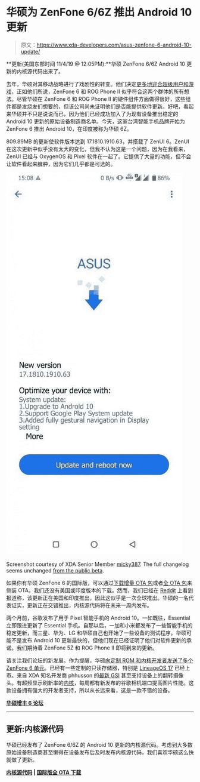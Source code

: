 # 华硕为 ZenFone 6/6Z 推出 Android 10 更新

> 原文：<https://www.xda-developers.com/asus-zenfone-6-android-10-update/>

**更新(美国东部时间 11/4/19 @ 12:05PM):**华硕 ZenFone 6/6Z Android 10 更新的内核源代码出来了。

去年，华硕对其移动战略进行了戏剧性的转变。他们决定[更多地迎合超级用户和游戏](https://www.xda-developers.com/asus-mobile-shift-focus-gamers-power-users/)，正如他们所说，ZenFone 6 和 ROG Phone II 似乎符合这两个群体的所有想法。尽管华硕在 ZenFone 6 和 ROG Phone II 的硬件组件方面做得很好，这些组件都是发烧友们想要的，但该公司尚未证明他们是否能提供软件更新。好吧，看起来华硕并不只是说说而已，因为他们已经成功加入了为现有设备推出稳定的 Android 10 更新的原始设备制造商名单。今天，这家台湾智能手机品牌开始为 ZenFone 6 推出 Android 10，在印度被称为华硕 6Z。

809.89MB 的更新使软件版本达到 17.1810.1910.63，并搭载了 ZenUI 6。ZenUI 在这次更新中似乎没有太大的变化，但我不认为这是一个问题，因为在我看来，ZenUI 已经与 OxygenOS 和 Pixel 软件在一起了。它提供了大量的功能，但不会让软件看起来臃肿，因为它们几乎都是可选的。

 <picture>![ASUS ZenFone 6 Android 10 OTA update](img/fbec40a35080f3839a6253693d7404e2.png)</picture> 

Screenshot courtesy of XDA Senior Member [micky387](https://forum.xda-developers.com/member.php?u=4251307). The full changelog seems unchanged [from the public beta](https://www.xda-developers.com/asus-rolls-out-public-android-10-beta-zenui-6-zenfone-5z/).

如果你有华硕 ZenFone 6 的国际版，可以通过[下载增量 OTA 包](https://fota2.asus.com/delta_package/phone/ASUS_I01WD/formal/16.1220.1909.194-user-ASUS_I01WD-17.1810.1910.63-user-ASUS_I01WD-1031NOJP/WW_ZS630KL-16.1220.1909.194-17.1810.1910.63-10311713-fota-user.zip)或者[全 OTA 包](https://dlcdnets.asus.com/pub/ASUS/ZenFone/ZS630KL/UL-ASUS_I01WD-ASUS-17.1810.1910.63-1.1.1-user.zip)来侧装 OTA。我们还没有美国或印度版本的下载。然而，我们已经在 [Reddit](https://www.reddit.com/r/Android/comments/dr0rue/asus_delivers_android_10_to_zenfone_6/) 上看到报道称，该更新正在美国和印度推出，因此这似乎是一次全球推出。华硕的一名代表证实，更新正在交错推出，内核源代码将在未来一周内发布。

两个月前，谷歌发布了用于 Pixel 智能手机的 Android 10。一如既往，Essential 立即跟进更新了 Essential 手机。自那以后，一加和小米都发布了一些智能手机的稳定更新，而三星、华为、LG 和华硕自己也开始了一些设备的测试程序。华硕可能不是发布 Android 10 更新最快的，但他们现在已经证明了他们对软件更新的承诺。我们期待着 ZenFone 5Z 和 ROG Phone II 即将到来的更新。

请关注我们论坛的新发展。作为提醒，华硕[向定制 ROM 和内核开发者发送了多个 ZenFone 6 单元](https://www.xda-developers.com/asus-zenfone-6-custom-rom-twrp-lineageos/)。已经有一些定制的只读存储器，特别是 [LineageOS 17](https://www.xda-developers.com/asus-zenfone-6-asus-zenfone-5z-oneplus-6-oneplus-6t-lg-g2-android-10-custom-rom/) 已经上市。来自 XDA 知名开发商 phhusson 的[最新 GSI](https://www.xda-developers.com/android-10-custom-gsi-project-treble/) 甚至支持设备上的翻转摄像头。有超频显示刷新率的[内核](https://www.xda-developers.com/asus-zenfone-6-6z-75hz-display-refresh-rate-support-custom-proton-kernel/)，每周都有新发布的谷歌相机端口提高图片性能。这款设备拥有强大的开发者支持，所以从长远来看，这是一款不错的设备。

[**华硕增丰 6 论坛**](https://forum.xda-developers.com/zenfone-6-2019)

* * *

## 更新:内核源代码

华硕已经发布了 ZenFone 6/6Z 的 Android 10 更新的内核源代码。考虑到大多数原始设备制造商甚至懒得在设备发布后及时发布内核源代码，我们喜欢华硕这么快就做了更新。

**[内核源代码](https://dlcdnets.asus.com/pub/ASUS/ZenFone/ZS630KL/ASUS_I01WD-17.1810.1910.63-kernel-src.tar.gz) | [国际版全 OTA 下载](https://dlcdnets.asus.com/pub/ASUS/ZenFone/ZS630KL/UL-ASUS_I01WD-ASUS-17.1810.1910.63-1.1.1-user.zip)**